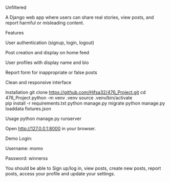 Unfiltered

A Django web app where users can share real stories, view posts, and report harmful or misleading content.

Features

User authentication (signup, login, logout)

Post creation and display on home feed

User profiles with display name and bio

Report form for inappropriate or false posts

Clean and responsive interface

Installation
git clone https://github.com/Hifsa32/476_Project.git
cd 476_Project
python -m venv .venv
source .venv/bin/activate  
pip install -r requirements.txt
python manage.py migrate
python manage.py loaddata fixtures.json

Usage
python manage.py runserver

Open http://127.0.0.1:8000
in your browser.

Demo Login:

Username: momo

Password: winnerss

You should be able to Sign up/log in, view posts, create new posts, report posts, access your profile and update your settings.
